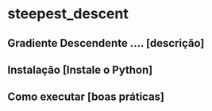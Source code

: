 # steepest_descent
## Gradiente Descendente .... [descrição]
## Instalação [Instale o Python]
## Como executar [boas práticas]




